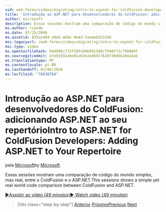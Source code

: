 ```yaml
---
uid: web-forms/videos/migrating/intro-to-aspnet-for-coldfusion-developers-adding-aspnet-to-your-repertoire
title: 'Introdução ao ASP.NET para desenvolvedores do ColdFusion: adicionando ASP.NET ao seu repertório | Microsoft Docs'
author: microsoft
description: Essas sessões mostram uma comparação de código do mundo simples, mas real, entre o ColdFusion e o ASP.NET.
ms.author: riande
ms.date: 07/25/2006
ms.assetid: 835a2484-e9e5-468e-9e43-5ae4e61531b6
msc.legacyurl: /web-forms/videos/migrating/intro-to-aspnet-for-coldfusion-developers-adding-aspnet-to-your-repertoire
msc.type: video
ms.openlocfilehash: 644996c713f589c09b991589cf940f73c798809f
ms.sourcegitcommit: e7e91932a6e91a63e2e46417626f39d6b244a3ab
ms.translationtype: MT
ms.contentlocale: pt-BR
ms.lasthandoff: 03/06/2020
ms.locfileid: "78638764"
---
```

# <a name="intro-to-aspnet-for-coldfusion-developers-adding-aspnet-to-your-repertoire"></a><span data-ttu-id="9d5e0-103">Introdução ao ASP.NET para desenvolvedores do ColdFusion: adicionando ASP.NET ao seu repertório</span><span class="sxs-lookup"><span data-stu-id="9d5e0-103">Intro to ASP.NET for ColdFusion Developers: Adding ASP.NET to Your Repertoire</span></span>

<span data-ttu-id="9d5e0-104">pela [Microsoft](https://github.com/microsoft)</span><span class="sxs-lookup"><span data-stu-id="9d5e0-104">by [Microsoft](https://github.com/microsoft)</span></span>

<span data-ttu-id="9d5e0-105">Essas sessões mostram uma comparação de código do mundo simples, mas real, entre o ColdFusion e o ASP.NET.</span><span class="sxs-lookup"><span data-stu-id="9d5e0-105">This sessions shows a simple yet real world code comparison between ColdFusion and ASP.NET.</span></span>

[<span data-ttu-id="9d5e0-106">&#9654;Assistir ao vídeo (49 minutos)</span><span class="sxs-lookup"><span data-stu-id="9d5e0-106">&#9654; Watch video (49 minutes)</span></span>](https://channel9.msdn.com/Blogs/ASP-NET-Site-Videos/intro-to-aspnet-for-coldfusion-developers-adding-aspnet-to-your-repertoire)

> [!div class="step-by-step"]
> <span data-ttu-id="9d5e0-107">[Anterior](intro-to-aspnet-for-jsp-developers-building-applications.md)
> [Próximo](introduction-to-aspnet-for-coldfusion-developers-building-an-aspnet-application.md)</span><span class="sxs-lookup"><span data-stu-id="9d5e0-107">[Previous](intro-to-aspnet-for-jsp-developers-building-applications.md)
[Next](introduction-to-aspnet-for-coldfusion-developers-building-an-aspnet-application.md)</span></span>
